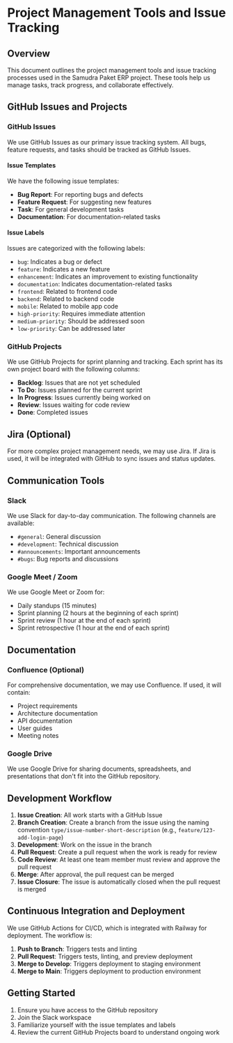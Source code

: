 # Project Management Tools and Issue Tracking

## Overview

This document outlines the project management tools and issue tracking processes used in the Samudra Paket ERP project. These tools help us manage tasks, track progress, and collaborate effectively.

## GitHub Issues and Projects

### GitHub Issues

We use GitHub Issues as our primary issue tracking system. All bugs, feature requests, and tasks should be tracked as GitHub Issues.

#### Issue Templates

We have the following issue templates:
- **Bug Report**: For reporting bugs and defects
- **Feature Request**: For suggesting new features
- **Task**: For general development tasks
- **Documentation**: For documentation-related tasks

#### Issue Labels

Issues are categorized with the following labels:
- `bug`: Indicates a bug or defect
- `feature`: Indicates a new feature
- `enhancement`: Indicates an improvement to existing functionality
- `documentation`: Indicates documentation-related tasks
- `frontend`: Related to frontend code
- `backend`: Related to backend code
- `mobile`: Related to mobile app code
- `high-priority`: Requires immediate attention
- `medium-priority`: Should be addressed soon
- `low-priority`: Can be addressed later

### GitHub Projects

We use GitHub Projects for sprint planning and tracking. Each sprint has its own project board with the following columns:
- **Backlog**: Issues that are not yet scheduled
- **To Do**: Issues planned for the current sprint
- **In Progress**: Issues currently being worked on
- **Review**: Issues waiting for code review
- **Done**: Completed issues

## Jira (Optional)

For more complex project management needs, we may use Jira. If Jira is used, it will be integrated with GitHub to sync issues and status updates.

## Communication Tools

### Slack

We use Slack for day-to-day communication. The following channels are available:
- `#general`: General discussion
- `#development`: Technical discussion
- `#announcements`: Important announcements
- `#bugs`: Bug reports and discussions

### Google Meet / Zoom

We use Google Meet or Zoom for:
- Daily standups (15 minutes)
- Sprint planning (2 hours at the beginning of each sprint)
- Sprint review (1 hour at the end of each sprint)
- Sprint retrospective (1 hour at the end of each sprint)

## Documentation

### Confluence (Optional)

For comprehensive documentation, we may use Confluence. If used, it will contain:
- Project requirements
- Architecture documentation
- API documentation
- User guides
- Meeting notes

### Google Drive

We use Google Drive for sharing documents, spreadsheets, and presentations that don't fit into the GitHub repository.

## Development Workflow

1. **Issue Creation**: All work starts with a GitHub Issue
2. **Branch Creation**: Create a branch from the issue using the naming convention `type/issue-number-short-description` (e.g., `feature/123-add-login-page`)
3. **Development**: Work on the issue in the branch
4. **Pull Request**: Create a pull request when the work is ready for review
5. **Code Review**: At least one team member must review and approve the pull request
6. **Merge**: After approval, the pull request can be merged
7. **Issue Closure**: The issue is automatically closed when the pull request is merged

## Continuous Integration and Deployment

We use GitHub Actions for CI/CD, which is integrated with Railway for deployment. The workflow is:
1. **Push to Branch**: Triggers tests and linting
2. **Pull Request**: Triggers tests, linting, and preview deployment
3. **Merge to Develop**: Triggers deployment to staging environment
4. **Merge to Main**: Triggers deployment to production environment

## Getting Started

1. Ensure you have access to the GitHub repository
2. Join the Slack workspace
3. Familiarize yourself with the issue templates and labels
4. Review the current GitHub Projects board to understand ongoing work